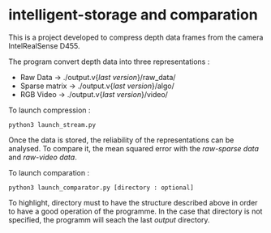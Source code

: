 # intelligent-storage and comparation

This is a project developed to compress depth data frames from the camera IntelRealSense D455.

The program convert depth data into three representations : 

* Raw Data -> ./output.v{*last version*}/raw_data/
* Sparse matrix -> ./output.v{*last version*}/algo/
* RGB Video -> ./output.v{*last version*}/video/

To launch compression : 

```
python3 launch_stream.py
```

Once the data is stored, the reliability of the representations can be analysed. To compare it, the mean squared error with the *raw-sparse data* and *raw-video data*. 

To launch comparation : 

```
python3 launch_comparator.py [directory : optional]
```

To highlight, directory must to have the structure described above in order to have a good operation of the programme. In the case that directory is not specified, the programm will seach the last *output* directory.


